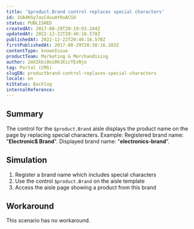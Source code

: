```yaml
---
title: '$product.Brand control replaces special characters'
id: 1UA4KGy7asC4uumY0uACGU
status: PUBLISHED
createdAt: 2017-08-29T20:19:03.244Z
updatedAt: 2022-12-22T20:46:16.578Z
publishedAt: 2022-12-22T20:46:16.578Z
firstPublishedAt: 2017-08-29T20:30:16.103Z
contentType: knownIssue
productTeam: Marketing & Merchandising
author: 2mXZkbi0oi061KicTExNjo
tag: Portal (CMS)
slugEN: productbrand-control-replaces-special-characters
locale: en
kiStatus: Backlog
internalReference: 
---
```


## Summary

The control for the `$product.Brand` aisle displays the product name on the page by replacing special characters.
Example:
Registered brand name: "__Electronic$ Brand__".
Displayed brand name: "__electronics-brand__".

## Simulation

1. Register a brand name which includes special characters
2. Use the control `$product.Brand` on the aisle template
3. Access the aisle page showing a product from this brand

## Workaround

This scenario has no workaround.

